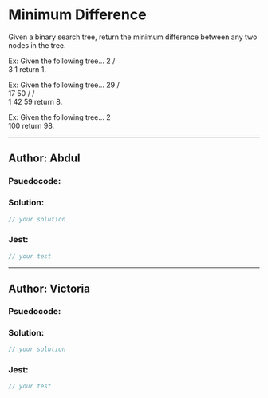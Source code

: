 # Minimum Difference

Given a binary search tree, return the minimum difference between any two nodes in the tree.

Ex: Given the following tree...
        2
       / \
      3   1
return 1.

Ex: Given the following tree...
        29
       /  \
     17   50
    /     / \
   1    42  59
return 8.

Ex: Given the following tree...
        2
         \
         100
return 98. 

---

## Author: Abdul

### Psuedocode:


### Solution:

```js
// your solution
```

### Jest:

```js
// your test
```

---
## Author: Victoria

### Psuedocode:

### Solution:

```js
// your solution
```

### Jest:

```js
// your test
```